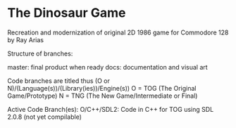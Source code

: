 # The Dinosaur Game
Recreation and modernization of original 2D 1986 game for Commodore 128 by Ray Arias

Structure of branches:

master: final product when ready
docs: documentation and visual art

Code branches are titled thus (O or N)/(Language(s))/(Library(ies))/Engine(s))
O = TOG (The Original Game/Prototype) N = TNG (The New Game/Intermediate or Final)

Active Code Branch(es):
O/C++/SDL2: Code in C++ for TOG using SDL 2.0.8 (not yet compilable)
